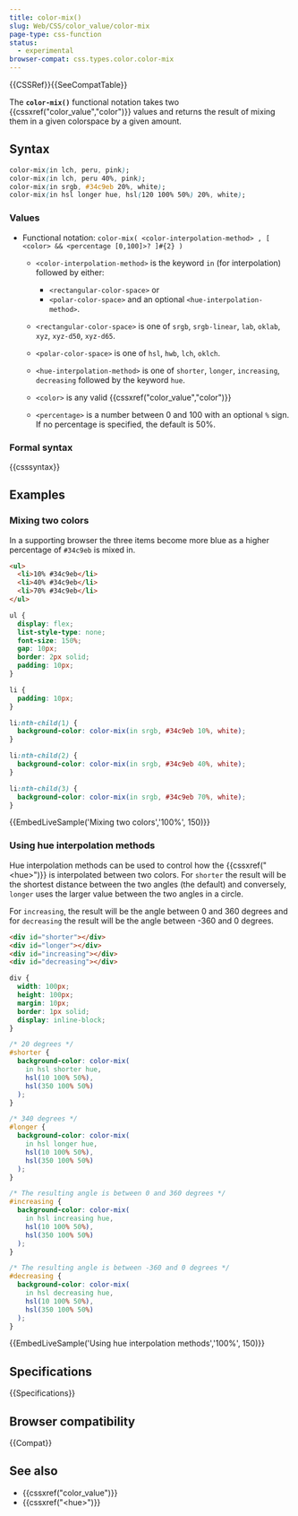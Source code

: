 ```yaml
---
title: color-mix()
slug: Web/CSS/color_value/color-mix
page-type: css-function
status:
  - experimental
browser-compat: css.types.color.color-mix
---
```


{{CSSRef}}{{SeeCompatTable}}

The **`color-mix()`** functional notation takes two {{cssxref("color_value","color")}} values and returns the result of mixing them in a given colorspace by a given amount.

## Syntax

```css
color-mix(in lch, peru, pink);
color-mix(in lch, peru 40%, pink);
color-mix(in srgb, #34c9eb 20%, white);
color-mix(in hsl longer hue, hsl(120 100% 50%) 20%, white);
```

### Values

- Functional notation: `color-mix( <color-interpolation-method> , [ <color> && <percentage [0,100]>? ]#{2} )`

  - `<color-interpolation-method>` is the keyword `in` (for interpolation) followed by either:

    - `<rectangular-color-space>` or
    - `<polar-color-space>` and an optional `<hue-interpolation-method>`.

  - `<rectangular-color-space>` is one of `srgb`, `srgb-linear`, `lab`, `oklab`, `xyz`, `xyz-d50`, `xyz-d65`.

  - `<polar-color-space>` is one of `hsl`, `hwb`, `lch`, `oklch`.

  - `<hue-interpolation-method>` is one of `shorter`, `longer`, `increasing`, `decreasing` followed by the keyword `hue`.

  - `<color>` is any valid {{cssxref("color_value","color")}}

  - `<percentage>` is a number between 0 and 100 with an optional `%` sign.
    If no percentage is specified, the default is 50%.

### Formal syntax

{{csssyntax}}

## Examples

### Mixing two colors

In a supporting browser the three items become more blue as a higher percentage of `#34c9eb` is mixed in.

```html
<ul>
  <li>10% #34c9eb</li>
  <li>40% #34c9eb</li>
  <li>70% #34c9eb</li>
</ul>
```

```css hidden
ul {
  display: flex;
  list-style-type: none;
  font-size: 150%;
  gap: 10px;
  border: 2px solid;
  padding: 10px;
}

li {
  padding: 10px;
}
```

```css
li:nth-child(1) {
  background-color: color-mix(in srgb, #34c9eb 10%, white);
}

li:nth-child(2) {
  background-color: color-mix(in srgb, #34c9eb 40%, white);
}

li:nth-child(3) {
  background-color: color-mix(in srgb, #34c9eb 70%, white);
}
```

{{EmbedLiveSample('Mixing two colors','100%', 150)}}

### Using hue interpolation methods

Hue interpolation methods can be used to control how the {{cssxref("&lt;hue&gt;")}} is interpolated between two colors.
For `shorter` the result will be the shortest distance between the two angles (the default) and conversely, `longer` uses the larger value between the two angles in a circle.

For `increasing`, the result will be the angle between 0 and 360 degrees and for `decreasing` the result will be the angle between -360 and 0 degrees.

```html
<div id="shorter"></div>
<div id="longer"></div>
<div id="increasing"></div>
<div id="decreasing"></div>
```

```css hidden
div {
  width: 100px;
  height: 100px;
  margin: 10px;
  border: 1px solid;
  display: inline-block;
}
```

```css
/* 20 degrees */
#shorter {
  background-color: color-mix(
    in hsl shorter hue,
    hsl(10 100% 50%),
    hsl(350 100% 50%)
  );
}

/* 340 degrees */
#longer {
  background-color: color-mix(
    in hsl longer hue,
    hsl(10 100% 50%),
    hsl(350 100% 50%)
  );
}

/* The resulting angle is between 0 and 360 degrees */
#increasing {
  background-color: color-mix(
    in hsl increasing hue,
    hsl(10 100% 50%),
    hsl(350 100% 50%)
  );
}

/* The resulting angle is between -360 and 0 degrees */
#decreasing {
  background-color: color-mix(
    in hsl decreasing hue,
    hsl(10 100% 50%),
    hsl(350 100% 50%)
  );
}
```

{{EmbedLiveSample('Using hue interpolation methods','100%', 150)}}

## Specifications

{{Specifications}}

## Browser compatibility

{{Compat}}

## See also

- {{cssxref("color_value")}}
- {{cssxref("&lt;hue&gt;")}}
